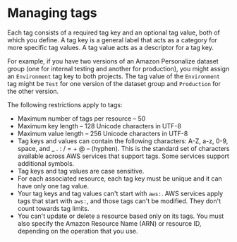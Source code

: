 # Managing tags<a name="personalize-managing-tags"></a>

Each tag consists of a required tag key and an optional tag value, both of which you define\. A tag key is a general label that acts as a category for more specific tag values\. A tag value acts as a descriptor for a tag key\.

For example, if you have two versions of an Amazon Personalize dataset group \(one for internal testing and another for production\), you might assign an `Environment` tag key to both projects\. The tag value of the `Environment` tag might be `Test` for one version of the dataset group and `Production` for the other version\.

The following restrictions apply to tags:
+ Maximum number of tags per resource – 50
+ Maximum key length – 128 Unicode characters in UTF\-8
+ Maximum value length – 256 Unicode characters in UTF\-8
+ Tag keys and values can contain the following characters: A\-Z, a\-z, 0\-9, space, and \_ \. : / = \+ @ – \(hyphen\)\. This is the standard set of characters available across AWS services that support tags\. Some services support additional symbols\.
+ Tag keys and tag values are case sensitive\.
+ For each associated resource, each tag key must be unique and it can have only one tag value\.
+ Your tag keys and tag values can't start with `aws:`\. AWS services apply tags that start with `aws:`, and those tags can't be modified\. They don't count towards tag limits\.
+ You can't update or delete a resource based only on its tags\. You must also specify the Amazon Resource Name \(ARN\) or resource ID, depending on the operation that you use\.